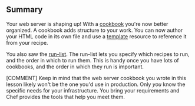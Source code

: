 ## Summary

Your web server is shaping up! With a [cookbook][cookbook] you're now better organized. A cookbook adds structure to your work. You can now author your HTML code in its own file and use  a [template][template] resource to reference it from your recipe.

You also saw the [run-list][run-list]. The run-list lets you specify which recipes to run, and the order in which to run them. This is handy once you have lots of cookbooks, and the order in which they run is important.

[COMMENT] Keep in mind that the web server cookbook you wrote in this lesson likely won't be the one you'd use in production. Only _you_ know the specific needs for your infrastructure. You bring your requirements and Chef provides the tools that help you meet them.

[cookbook]: https://docs.chef.io/cookbooks.html
[template]: https://docs.chef.io/resource_template.html
[run-list]: https://docs.chef.io/nodes.html#about-run-lists
